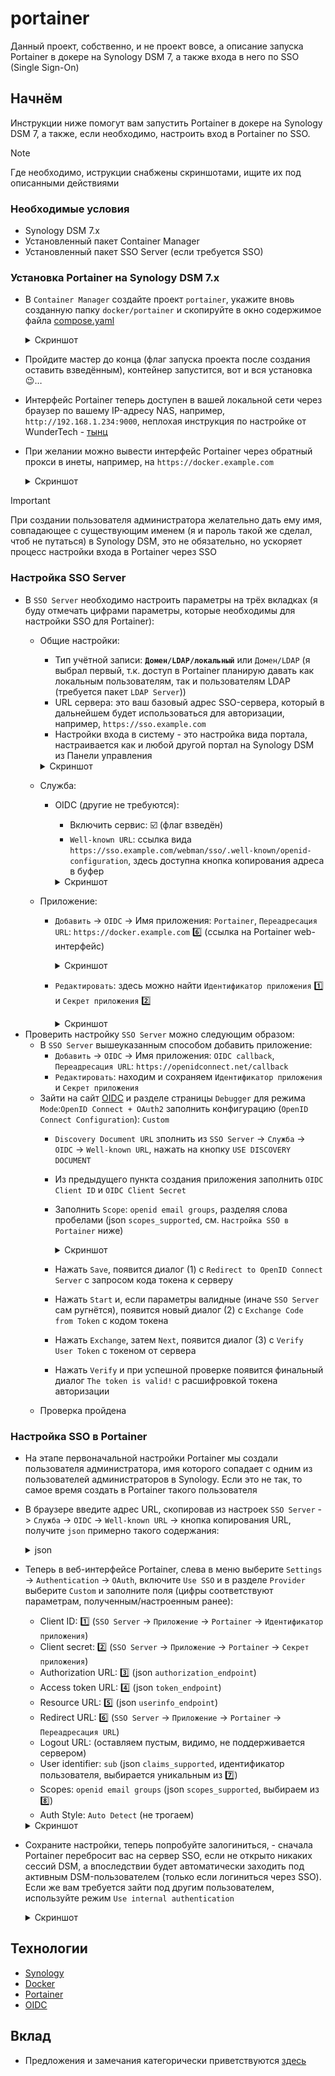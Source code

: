 # portainer

Данный проект, собственно, и не проект вовсе, а описание запуска Portainer в докере на Synology DSM 7, а также входа в него по SSO (Single Sign-On)

## Начнём

Инструкции ниже помогут вам запустить Portainer в докере на Synology DSM 7, а также, если необходимо, настроить вход в Portainer по SSO.

> [!NOTE]
> Где необходимо, иструкции снабжены скриншотами, ищите их под описанными действиями

### Необходимые условия

- Synology DSM 7.x
- Установленный пакет Container Manager
- Установленный пакет SSO Server (если требуется SSO)

### Установка Portainer на Synology DSM 7.x

- В `Container Manager` создайте проект `portainer`, укажите вновь созданную папку `docker/portainer` и скопируйте в окно содержимое файла [compose.yaml](compose.yaml)
    <details>
        <summary>Скриншот</summary>
        
    ![Создание проекта](./images/portainer-create.png)
    </details>
- Пройдите мастер до конца (флаг запуска проекта после создания оставить взведённым), контейнер запустится, вот и вся установка 😉…
- Интерфейс Portainer теперь доступен в вашей локальной сети через браузер по вашему IP-адресу NAS, например, `http://192.168.1.234:9000`, неплохая инструкция по настройке от WunderTech - [тынц](https://www.portainer.io/blog/how-to-install-portainer-on-a-synology-nas)
- При желании можно вывести интерфейс Portainer через обратный прокси в инеты, например, на `https://docker.example.com`
    <details>
        <summary>Скриншот</summary>
        
    ![Вывод проекта в инет](./images/portainer-web.png)
    </details>

> [!IMPORTANT]
> При создании пользователя администратора желательно дать ему имя, совпадающее с существующим именем (я и пароль такой же сделал, чтоб не путаться) в Synology DSM, это не обязательно, но ускоряет процесс настройки входа в Portainer через SSO

### Настройка SSO Server

- В `SSO Server` необходимо настроить параметры на трёх вкладках (я буду отмечать цифрами параметры, которые необходимы для настройки SSO для Portainer):
    - Общие настройки:
        - Тип учётной записи: **`Домен/LDAP/локальный`** или `Домен/LDAP` (я выбрал первый, т.к. доступ в Portainer планирую давать как локальным пользователям, так и пользователям LDAP (требуется пакет `LDAP Server`))
        - URL сервера: это ваш базовый адрес SSO-сервера, который в дальнейшем будет использоваться для авторизации, например, `https://sso.example.com`
        - Настройки входа в систему - это настройка вида портала, настраивается как и любой другой портал на Synology DSM из Панели управления
        <details>
            <summary>Скриншот</summary>
            
        ![SSO - общие](./images/sso-general.png)
        </details>
    - Служба:
        - OIDC (другие не требуются):
            - Включить сервис: ☑️ (флаг взведён)
            - `Well-known URL`: ссылка вида `https://sso.example.com/webman/sso/.well-known/openid-configuration`, здесь доступна кнопка копирования адреса в буфер
            <details>
                <summary>Скриншот</summary>
                
            ![SSO - служба](./images/sso-service.png)
            </details>
    - Приложение:
        - `Добавить` -> `OIDC` -> Имя приложения: `Portainer`, `Переадресация URL`: `https://docker.example.com` 6️⃣ (ссылка на Portainer web-интерфейс)
            <details>
                <summary>Скриншот</summary>
                
            ![SSO - добавление приложения](./images/sso-apps-add.png)
            </details>
        - `Редактировать`: здесь можно найти `Идентификатор приложения` 1️⃣ и `Секрет приложения` 2️⃣
            <details>
                <summary>Скриншот</summary>
                
            ![SSO - редактирование приложения](./images/sso-apps-edit.png)
            </details>
- Проверить настройку `SSO Server` можно следующим образом:
    - В `SSO Server` вышеуказанным способом добавить приложение:
        - `Добавить` -> `OIDC` -> Имя приложения: `OIDC callback`, `Переадресация URL`: `https://openidconnect.net/callback`
        - `Редактировать`: находим и сохраняем `Идентификатор приложения` и `Секрет приложения`
    - Зайти на сайт [OIDC](https://openidconnect.net) и разделе страницы `Debugger` для режима `Mode`:`OpenID Connect + OAuth2` заполнить конфигурацию (`OpenID Connect Configuration`): `Custom`
        - `Discovery Document URL` зполнить из `SSO Server` -> `Служба` -> `OIDC` -> `Well-known URL`, нажать на кнопку `USE DISCOVERY DOCUMENT`
        - Из предыдущего пункта создания приложения заполнить `OIDC Client ID` и `OIDC Client Secret`
        - Заполнить `Scope`: `openid email groups`, разделяя слова пробелами (json `scopes_supported`, см. `Настройка SSO в Portainer` ниже)
            <details>
                <summary>Скриншот</summary>
                
            ![OIDC - конфигурация](./images/oidc-config.png)
            </details>
        - Нажать `Save`, появится диалог (1) с `Redirect to OpenID Connect Server` с запросом кода токена к серверу
        - Нажать `Start` и, если параметры валидные (иначе `SSO Server` сам ругнётся), появится новый диалог (2) с `Exchange Code from Token` с кодом токена
        - Нажать `Exchange`, затем `Next`, появится диалог (3) с `Verify User Token` с токеном от сервера
        - Нажать `Verify` и при успешной проверке появится финальный диалог `The token is valid!` с расшифровкой токена авторизации
    - Проверка пройдена

### Настройка SSO в Portainer

- На этапе первоначальной настройки Portainer мы создали пользователя администратора, имя которого сопадает с одним из пользователей администраторов в Synology. Если это не так, то самое время создать в Portainer такого пользователя
- В браузере введите адрес URL, скопировав из настроек `SSO Server` -> `Служба` -> `OIDC` -> `Well-known URL` -> кнопка копирования URL, получите `json` примерно такого содержания:
    <details>
        <summary>json</summary>

    ```json
    {
        "authorization_endpoint" : "https://sso.example.com/webman/sso/SSOOauth.cgi", 3️⃣
        "claims_supported" : [ "aud", "email", "exp", "groups", "iat", "iss", "sub", "username" ], 7️⃣
        "code_challenge_methods_supported" : [ "S256", "plain" ],
        "grant_types_supported" : [ "authorization_code", "implicit" ],
        "id_token_signing_alg_values_supported" : [ "RS256" ],
        "issuer" : "https://sso.example.com/webman/sso",
        "jwks_uri" : "https://sso.example.com/webman/sso/openid-jwks.json",
        "response_types_supported" : [ "code", "code id_token", "id_token", "id_token token" ],
        "scopes_supported" : [ "email", "groups", "openid" ], 8️⃣
        "subject_types_supported" : [ "public" ],
        "token_endpoint" : "https://sso.example.com/webman/sso/SSOAccessToken.cgi", 4️⃣
        "token_endpoint_auth_methods_supported" : [ "client_secret_basic", "client_secret_post" ],
        "userinfo_endpoint" : "https://sso.example.com/webman/sso/SSOUserInfo.cgi" 5️⃣
    }
    ```
    </details>
- Теперь в веб-интерфейсе Portainer, слева в меню выберите `Settings` -> `Authentication` -> `OAuth`, включите `Use SSO` и в разделе `Provider` выберите `Custom` и заполните поля (цифры соответствуют параметрам, полученным/настроенным ранее):
    - Client ID: 1️⃣ (`SSO Server` -> `Приложение` -> `Portainer` -> `Идентификатор приложения`)
    - Client secret: 2️⃣ (`SSO Server` -> `Приложение` -> `Portainer` -> `Секрет приложения`)
    - Authorization URL: 3️⃣ (json `authorization_endpoint`)
    - Access token URL: 4️⃣ (json `token_endpoint`)
    - Resource URL: 5️⃣ (json `userinfo_endpoint`)
    - Redirect URL: 6️⃣ (`SSO Server` -> `Приложение` -> `Portainer` -> `Переадресация URL`)
    - Logout URL: (оставляем пустым, видимо, не поддерживается сервером)
    - User identifier: `sub` (json `claims_supported`, идентификатор пользователя, выбирается уникальным из 7️⃣)
    - Scopes: `openid email groups` (json `scopes_supported`, выбираем из 8️⃣)
    - Auth Style: `Auto Detect` (не трогаем)
    <details>
        <summary>Скриншот</summary>
        
    ![Portainer - настройки SSO](./images/portainer-params.png)
    </details>
- Сохраните настройки, теперь попробуйте залогиниться, - сначала Portainer перебросит вас на сервер SSO, если не открыто никаких сессий DSM, а впоследствии будет автоматически заходить под активным DSM-пользователем (только если логиниться через SSO). Если же вам требуется зайти под другим пользователем, используйте режим `Use internal authentication`
    <details>
        <summary>Скриншот</summary>
        
    ![Portainer - вход по SSO](./images/portainer-login.png)
    </details>

## Технологии

- [Synology](https://www.synologuy.com/)    
- [Docker](https://www.docker.com/)
- [Portainer](https://www.portainer.io/)
- [OIDC](https://openidconnect.net/)

## Вклад

- Предложения и замечания категорически приветствуются [здесь](https://github.com/arabezar/portainer/discussions)
